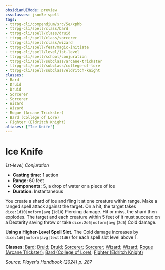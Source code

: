```yaml
---
obsidianUIMode: preview
cssclasses: json5e-spell
tags:
- ttrpg-cli/compendium/src/5e/xphb
- ttrpg-cli/spell/class/bard
- ttrpg-cli/spell/class/druid
- ttrpg-cli/spell/class/sorcerer
- ttrpg-cli/spell/class/wizard
- ttrpg-cli/spell/feat/magic-initiate
- ttrpg-cli/spell/level/1st-level
- ttrpg-cli/spell/school/conjuration
- ttrpg-cli/spell/subclass/arcane-trickster
- ttrpg-cli/spell/subclass/college-of-lore
- ttrpg-cli/spell/subclass/eldritch-knight
classes:
- Bard
- Druid
- Druid
- Sorcerer
- Sorcerer
- Wizard
- Wizard
- Rogue (Arcane Trickster)
- Bard (College of Lore)
- Fighter (Eldritch Knight)
aliases: ["Ice Knife"]
---
```

# Ice Knife
*1st-level, Conjuration*  

- **Casting time:** 1 action
- **Range:** 60 feet
- **Components:** S, a drop of water or a piece of ice
- **Duration:** Instantaneous

You create a shard of ice and fling it at one creature within range. Make a ranged spell attack against the target. On a hit, the target takes `dice:1d10|noform|avg` (`1d10`) Piercing damage. Hit or miss, the shard then explodes. The target and each creature within 5 feet of it must succeed on a Dexterity saving throw or take `dice:2d6|noform|avg` (`2d6`) Cold damage.

**Using a Higher-Level Spell Slot.** The Cold damage increases by `dice:1d6|noform|avg|text(1d6)` for each spell slot level above 1.

**Classes**: [Bard](list-spells-classes-bard); [Druid](list-spells-classes-druid); [Druid](list-spells-classes-druid); [Sorcerer](list-spells-classes-sorcerer); [Sorcerer](list-spells-classes-sorcerer); [Wizard](list-spells-classes-wizard); [Wizard](list-spells-classes-wizard); [Rogue (Arcane Trickster)](list-spells-classes-rogue-xphb-arcane-trickster-xphb); [Bard (College of Lore)](list-spells-classes-bard-xphb-college-of-lore-xphb); [Fighter (Eldritch Knight)](list-spells-classes-fighter-xphb-eldritch-knight-xphb)

*Source: Player's Handbook (2024) p. 287*